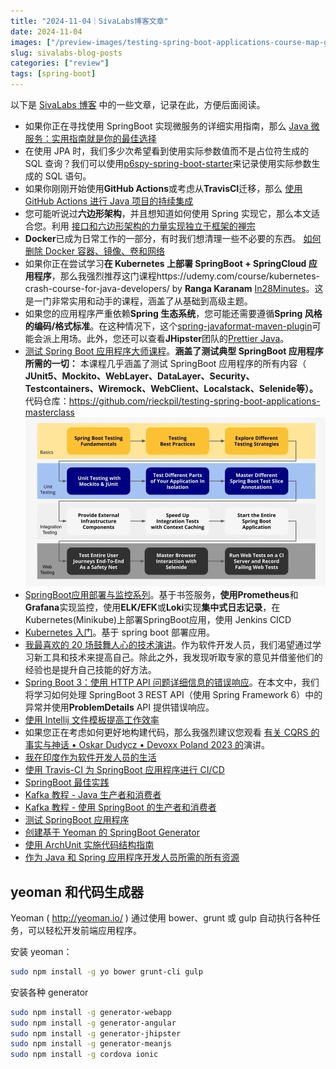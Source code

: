 ```yaml
---
title: "2024-11-04｜SivaLabs博客文章"
date: 2024-11-04
images: ["/preview-images/testing-spring-boot-applications-course-map-gray.webp"]
slug: sivalabs-blog-posts
categories: ["review"]
tags: [spring-boot]
---
```


以下是 [SivaLabs 博客](https://www.sivalabs.in/) 中的一些文章，记录在此，方便后面阅读。

<!--more-->

- 如果你正在寻找使用 SpringBoot 实现微服务的详细实用指南，那么 [Java 微服务：实用指南就是你的最佳选择](https://www.marcobehler.com/guides/java-microservices-a-practical-guide)
- 在使用 JPA 时，我们多少次希望看到使用实际参数值而不是占位符生成的 SQL 查询？我们可以使用[p6spy-spring-boot-starter](https://github.com/gavlyukovskiy/spring-boot-data-source-decorator)来记录使用实际参数生成的 SQL 语句。
- 如果你刚刚开始使用**GitHub Actions**或考虑从**TravisCI**迁移，那么 [使用 GitHub Actions 进行 Java 项目的持续集成](https://medium.com/faun/continuous-integration-of-java-project-with-github-actions-7a8a0e8246ef)
- 您可能听说过**六边形架构**，并且想知道如何使用 Spring 实现它，那么本文适合您。利用 [接口和六边形架构的力量实现独立于框架的禅宗](https://rskupnik.github.io/framework-independence-with-hexagonal-architecture)
- **Docker**已成为日常工作的一部分，有时我们想清理一些不必要的东西。 [如何删除 Docker 容器、镜像、卷和网络](https://linuxize.com/post/how-to-remove-docker-images-containers-volumes-and-networks/)
- 如果你正在尝试学习**在 Kubernetes 上部署 SpringBoot + SpringCloud 应用程序**，那么我强烈推荐这门课程https://udemy.com/course/kubernetes-crash-course-for-java-developers/ by **Ranga Karanam** [In28Minutes](https://twitter.com/In28Minutes)。这是一门非常实用和动手的课程，涵盖了从基础到高级主题。
- 如果您的应用程序严重依赖**Spring 生态系统**，您可能还需要遵循**Spring 风格的编码/格式标准**。在这种情况下，这个[spring-javaformat-maven-plugin](https://github.com/spring-io/spring-javaformat)可能会派上用场。此外，您还可以查看**JHipster**团队的[Prettier Java](https://github.com/jhipster/prettier-java)。
- [测试 Spring Boot 应用程序大师课程](https://rieckpil.de/testing-spring-boot-applications-masterclass/)。**涵盖了测试典型 SpringBoot 应用程序所需的一切：** 本课程几乎涵盖了测试 SpringBoot 应用程序的所有内容（ **JUnit5、Mockito、WebLayer、DataLayer、Security、Testcontainers、Wiremock、WebClient、Localstack、Selenide等）。** 代码仓库：https://github.com/rieckpil/testing-spring-boot-applications-masterclass
  ![Testing Spring Boot Applications Course Map](../../../static/images/testing-spring-boot-applications-course-map-gray.webp)
- [SpringBoot应用部署与监控系列](https://www.sivalabs.in/springboot-application-deployment-monitoring-series/)。基于书签服务，**使用Prometheus**和**Grafana**实现监控，使用**ELK/EFK**或**Loki**实现**集中式日志记录**，在Kubernetes(Minikube)上部署SpringBoot应用，使用 Jenkins CICD
- [Kubernetes 入门](https://www.sivalabs.in/getting-started-with-kubernetes/)。基于 spring boot 部署应用。
- [我最喜欢的 20 场鼓舞人心的技术演讲](https://www.sivalabs.in/my-all-time-favourite-20-inspiring-tech-talks/)。作为软件开发人员，我们渴望通过学习新工具和技术来提高自己。除此之外，我发现听取专家的意见并借鉴他们的经验也是提升自己技能的好方法。
- [Spring Boot 3：使用 HTTP API 问题详细信息的错误响应](https://www.sivalabs.in/spring-boot-3-error-reporting-using-problem-details/)。在本文中，我们将学习如何处理 SpringBoot 3 REST API（使用 Spring Framework 6）中的异常并使用**ProblemDetails** API 提供错误响应。
- [使用 Intellij 文件模板提高工作效率](https://www.sivalabs.in/get-super-productive-with-intellij-file-templates/)
- 如果您正在考虑如何更好地构建代码，那么我强烈建议您观看 [有关 CQRS 的事实与神话 • Oskar Dudycz • Devoxx Poland 2023 的](https://www.youtube.com/watch?v=9COWKz1E32w)演讲。
- [我在印度作为软件开发人员的生活](https://www.sivalabs.in/my-life-as-software-developer-in-india/)
- [使用 Travis-CI 为 SpringBoot 应用程序进行 CI/CD](https://www.sivalabs.in/ci-cd-springboot-applications-using-travis-ci/)
- [SpringBoot 最佳实践](https://www.sivalabs.in/spring-boot-best-practices/)
- [Kafka 教程 - Java 生产者和消费者](https://www.sivalabs.in/kafka-tutorial-java-producer-consumer/)
- [Kafka 教程 - 使用 SpringBoot 的生产者和消费者](https://www.sivalabs.in/kafka-tutorial-producer-consumer-using-spring-boot/)
- [测试 SpringBoot 应用程序](https://www.sivalabs.in/spring-boot-testing/)
- [创建基于 Yeoman 的 SpringBoot Generator](https://www.sivalabs.in/creating-yeoman-based-springboot-generator/)
- [使用 ArchUnit 实施代码结构指南](https://www.sivalabs.in/impose-architecture-guidelines-using-archunit/)
- [作为 Java 和 Spring 应用程序开发人员所需的所有资源](https://www.sivalabs.in/all-the-resources-you-ever-need-as-a-java-spring-application-developer/)

  

## yeoman 和代码生成器

Yeoman ( http://yeoman.io/ ) 通过使用 bower、grunt 或 gulp 自动执行各种任务，可以轻松开发前端应用程序。

安装 yeoman：

```bash
sudo npm install -g yo bower grunt-cli gulp
```

安装各种 generator

```bash
sudo npm install -g generator-webapp
sudo npm install -g generator-angular
sudo npm install -g generator-jhipster
sudo npm install -g generator-meanjs
sudo npm install -g cordova ionic
```
